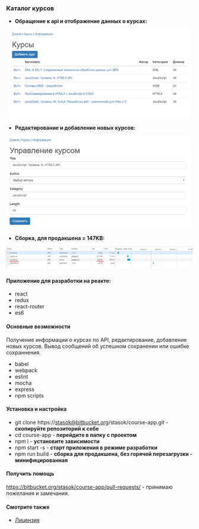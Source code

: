 ### Каталог курсов


 - **Обращение к api и отображение данных о курсах:**

![](./1.png "stack")


 - **Редактирование и добавление новых курсов:**

![](./2.png "stack")


 - **Сборка, для продакшена = 147KB:**

![](./3.png "stack")


#### Приложение для разработки на реакте:
* react
* redux
* react-router
* es6

#### Основные возможности

Получение информации о курсах по API, редактирование, добавление новых курсов. Вывод сообщений об успешном сохранении или ошибке сохраннения.

* babel
* webpack
* eslint
* mocha
* express
* npm scripts


#### Установка и настройка
* git clone https://stasok@bitbucket.org/stasok/course-app.git - **скопируйте репозиторий к себе**
* cd course-app - **перейдите в папку с проектом**
* npm i  - **установите зависимости**
* npm start -s - **старт приложения в режиме разработки**
* npm run build - **сборка для продакшена, без горячей перезагрузки - минифицированная**


#### Получить помощь
https://bitbucket.org/stasok/course-app/pull-requests/ - принимаю пожелания и замечания.


#### Смотрите также
* [Лицензия](./LICENSE.md)
